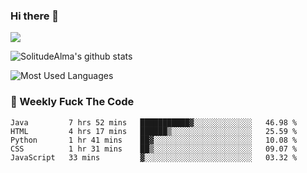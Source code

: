 ### Hi there 👋

<p>
  <a href="https://count.getloli.com/"><img src="https://count.getloli.com/get/@:solitudealma"></a>
</p>

![SolitudeAlma's github stats](https://github-readme-stats.vercel.app/api?username=solitudealma&show_icons=true&theme=radical)

![Most Used Languages](https://github-readme-stats.vercel.app/api/top-langs/?username=solitudealma&layout=compact&hide_border=true&theme=dark)
<!-- ![visitors](https://visitor-badge.glitch.me/badge?page_id=solitudealma.solitudealma.id) -->


### :dart: Weekly Fuck The Code

<!--START_SECTION:waka-->
```text
Java         7 hrs 52 mins   ███████████▓░░░░░░░░░░░░░   46.98 % 
HTML         4 hrs 17 mins   ██████▒░░░░░░░░░░░░░░░░░░   25.59 % 
Python       1 hr 41 mins    ██▓░░░░░░░░░░░░░░░░░░░░░░   10.08 % 
CSS          1 hr 31 mins    ██▒░░░░░░░░░░░░░░░░░░░░░░   09.07 % 
JavaScript   33 mins         ▓░░░░░░░░░░░░░░░░░░░░░░░░   03.32 % 
```
<!--END_SECTION:waka-->
